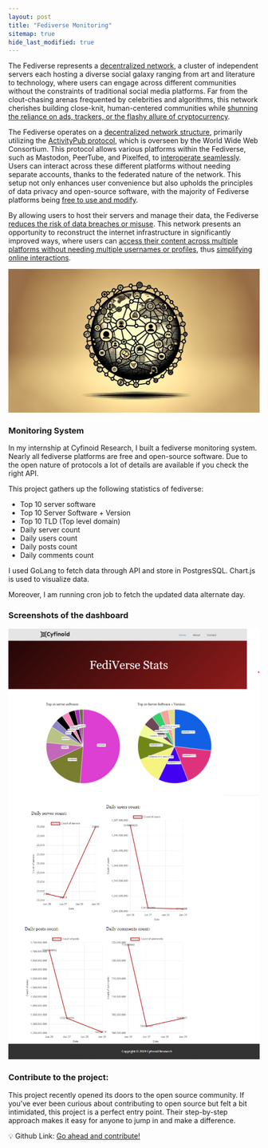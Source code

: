 ```yaml
---
layout: post
title: "Fediverse Monitoring"
sitemap: true
hide_last_modified: true
---
```


The Fediverse represents a [decentralized network](https://gist.github.com/joepie91/f924e846c24ec7ed82d6d554a7e7c9a8), a cluster of independent servers each hosting a diverse social galaxy ranging from art and literature to technology, where users can engage across different communities without the constraints of traditional social media platforms. Far from the clout-chasing arenas frequented by celebrities and algorithms, this network cherishes building close-knit, human-centered communities while [shunning the reliance on ads, trackers, or the flashy allure of cryptocurrency](https://gist.github.com/joepie91/f924e846c24ec7ed82d6d554a7e7c9a8).

The Fediverse operates on a [decentralized network structure](https://www.theverge.com/24063290/fediverse-explained-activitypub-social-media-open-protocol), primarily utilizing the [ActivityPub protocol](https://mashable.com/article/what-is-the-fediverse), which is overseen by the World Wide Web Consortium. This protocol allows various platforms within the Fediverse, such as Mastodon, PeerTube, and Pixelfed, to [interoperate seamlessly](https://opensource.com/article/23/3/tour-the-fediverse). Users can interact across these different platforms without needing separate accounts, thanks to the federated nature of the network. This setup not only enhances user convenience but also upholds the principles of data privacy and open-source software, with the majority of Fediverse platforms being [free to use and modify](https://en.wikipedia.org/wiki/Fediverse).

By allowing users to host their servers and manage their data, the Fediverse [reduces the risk of data breaches or misuse](https://techwireasia.com/07/2023/heres-why-the-fediverse-is-empowering-users-like-never-before/). This network presents an opportunity to reconstruct the internet infrastructure in significantly improved ways, where users can [access their content across multiple platforms without needing multiple usernames or profiles](https://www.theverge.com/23990974/social-media-2023-fediverse-mastodon-threads-activitypub), thus [simplifying online interactions](https://appliednetsci.springeropen.com/articles/10.1007/s41109-021-00392-5).

![fediverse](/assets/img/fed/fed.png)


### Monitoring System

In my internship at Cyfinoid Research, I built a fediverse monitoring system. Nearly all fediverse platforms are free and open-source software. Due to the open nature of protocols a lot of details are available if you check the right API.

This project gathers up the following statistics of fediverse:

- Top 10 server software
- Top 10 Server Software + Version
- Top 10 TLD (Top level domain)
- Daily server count
- Daily users count
- Daily posts count
- Daily comments count

I used GoLang to fetch data through API and store in PostgresSQL. Chart.js is used to visualize data.

Moreover, I am running cron job to fetch the updated data alternate day.

### Screenshots of the dashboard

![fediverse](/assets/img/fed/1.png)
![fediverse](/assets/img/fed/2.png)


### Contribute to the project:

This project recently opened its doors to the open source community. If you've ever been curious about contributing to open source but felt a bit intimidated, this project is a perfect entry point. Their step-by-step approach makes it easy for anyone to jump in and make a difference.


💡 Github Link: [Go ahead and contribute!](https://github.com/cyfinoid/fediverse-monitoring) 
